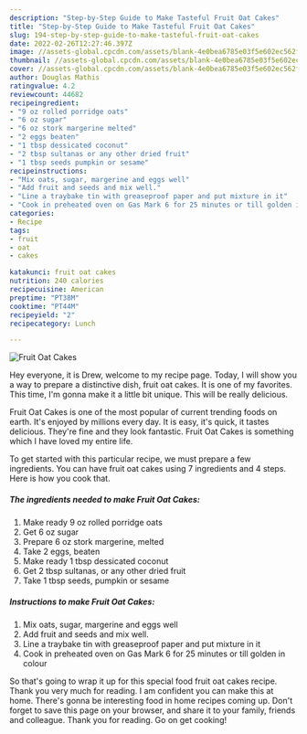 ```yaml
---
description: "Step-by-Step Guide to Make Tasteful Fruit Oat Cakes"
title: "Step-by-Step Guide to Make Tasteful Fruit Oat Cakes"
slug: 194-step-by-step-guide-to-make-tasteful-fruit-oat-cakes
date: 2022-02-26T12:27:46.397Z
image: //assets-global.cpcdn.com/assets/blank-4e0bea6785e03f5e602ec562f230caae08da540cada707380b4fe1bbebba43da.png
thumbnail: //assets-global.cpcdn.com/assets/blank-4e0bea6785e03f5e602ec562f230caae08da540cada707380b4fe1bbebba43da.png
cover: //assets-global.cpcdn.com/assets/blank-4e0bea6785e03f5e602ec562f230caae08da540cada707380b4fe1bbebba43da.png
author: Douglas Mathis
ratingvalue: 4.2
reviewcount: 44682
recipeingredient:
- "9 oz rolled porridge oats"
- "6 oz sugar"
- "6 oz stork margerine melted"
- "2 eggs beaten"
- "1 tbsp dessicated coconut"
- "2 tbsp sultanas or any other dried fruit"
- "1 tbsp seeds pumpkin or sesame"
recipeinstructions:
- "Mix oats, sugar, margerine and eggs well"
- "Add fruit and seeds and mix well."
- "Line a traybake tin with greaseproof paper and put mixture in it"
- "Cook in preheated oven on Gas Mark 6 for 25 minutes or till golden in colour"
categories:
- Recipe
tags:
- fruit
- oat
- cakes

katakunci: fruit oat cakes 
nutrition: 240 calories
recipecuisine: American
preptime: "PT38M"
cooktime: "PT44M"
recipeyield: "2"
recipecategory: Lunch

---
```



![Fruit Oat Cakes](//assets-global.cpcdn.com/assets/blank-4e0bea6785e03f5e602ec562f230caae08da540cada707380b4fe1bbebba43da.png)

Hey everyone, it is Drew, welcome to my recipe page. Today, I will show you a way to prepare a distinctive dish, fruit oat cakes. It is one of my favorites. This time, I'm gonna make it a little bit unique. This will be really delicious.



Fruit Oat Cakes is one of the most popular of current trending foods on earth. It's enjoyed by millions every day. It is easy, it's quick, it tastes delicious. They're fine and they look fantastic. Fruit Oat Cakes is something which I have loved my entire life.


To get started with this particular recipe, we must prepare a few ingredients. You can have fruit oat cakes using 7 ingredients and 4 steps. Here is how you cook that.

<!--inarticleads1-->

##### The ingredients needed to make Fruit Oat Cakes:

1. Make ready 9 oz rolled porridge oats
1. Get 6 oz sugar
1. Prepare 6 oz stork margerine, melted
1. Take 2 eggs, beaten
1. Make ready 1 tbsp dessicated coconut
1. Get 2 tbsp sultanas, or any other dried fruit
1. Take 1 tbsp seeds, pumpkin or sesame




<!--inarticleads2-->

##### Instructions to make Fruit Oat Cakes:

1. Mix oats, sugar, margerine and eggs well
1. Add fruit and seeds and mix well.
1. Line a traybake tin with greaseproof paper and put mixture in it
1. Cook in preheated oven on Gas Mark 6 for 25 minutes or till golden in colour




So that's going to wrap it up for this special food fruit oat cakes recipe. Thank you very much for reading. I am confident you can make this at home. There's gonna be interesting food in home recipes coming up. Don't forget to save this page on your browser, and share it to your family, friends and colleague. Thank you for reading. Go on get cooking!
